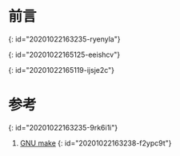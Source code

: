 # 前言
{: id="20201022163235-ryenyla"}

{: id="20201022165125-eeishcv"}

{: id="20201022165119-ijsje2c"}

# 参考
{: id="20201022163235-9rk6i1i"}

1. [GNU make](https://www.gnu.org/software/make/manual/make.html)
{: id="20201022163238-f2ypc9t"}
